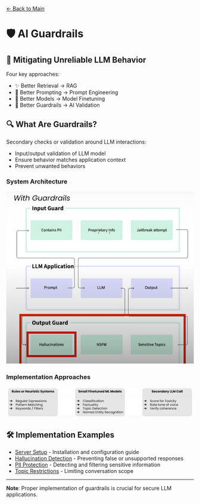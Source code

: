 [← Back to Main](../../README.md)

# 🛡️ AI Guardrails

## 🎯 Mitigating Unreliable LLM Behavior
Four key approaches:
- ✨ Better Retrieval → RAG
- 📝 Better Prompting → Prompt Engineering
- 🔄 Better Models → Model Finetuning
- 🚧 Better Guardrails → AI Validation

## 🔍 What Are Guardrails?
Secondary checks or validation around LLM interactions:
- Input/output validation of LLM model
- Ensure behavior matches application context
- Prevent unwanted behaviors

### System Architecture
![guardrail diagram](images/guardrails_dia.png)

### Implementation Approaches
![ways guardrails are implemented](images/guardrails_implementations.png)

## 🛠️ Implementation Examples
- [Server Setup](guardrails_server.md) - Installation and configuration guide
- [Hallucination Detection](hallucinations.md) - Preventing false or unsupported responses
- [PII Protection](pii.md) - Detecting and filtering sensitive information
- [Topic Restrictions](restrict_topic.md) - Limiting conversation scope

---
**Note**: Proper implementation of guardrails is crucial for secure LLM applications.